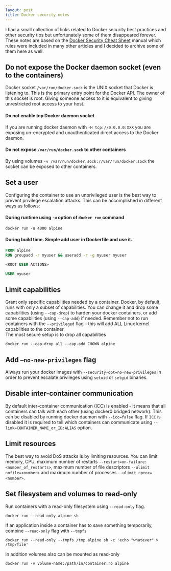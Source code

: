 ```yaml
---
layout: post
title: Docker security notes
---
```


I had a small collection of links related to Docker security best practices and other security tips but unfortunately
some of them disappeared forever. These notes are based on the 
[Docker Security Cheat Sheet](https://cheatsheetseries.owasp.org/cheatsheets/Docker_Security_Cheat_Sheet.html)
manual which rules were included in many other articles and I decided to archive some of them here as well.

## Do not expose the Docker daemon socket (even to the containers)
Docker socket `/var/run/docker.sock` is the UNIX socket that Docker is listening to. This is the primary entry point 
for the Docker API. The owner of this socket is root. Giving someone access to it is equivalent to giving unrestricted
root access to your host.

#### Do not enable tcp Docker daemon socket
If you are running docker daemon with `-H tcp://0.0.0.0:XXX` you are exposing un-encrypted and unauthenticated direct 
access to the Docker daemon.

#### Do not expose `/var/run/docker.sock` to other containers
By using volumes `-v /var/run/docker.sock://var/run/docker.sock` the socket can be exposed to other containers.

## Set a user
Configuring the container to use an unprivileged user is the best way to prevent privilege escalation attacks.
This can be accomplished in different ways as follows:

#### During runtime using `-u` option of `docker run` command
```shell
docker run -u 4000 alpine
```

#### During build time. Simple add user in Dockerfile and use it.
```Dockerfile
FROM alpine
RUN groupadd -r myuser && useradd -r -g myuser myuser

<ROOT USER ACTIONS>

USER myuser
```

## Limit capabilities
Grant only specific capabilities needed by a container. Docker, by default, runs with only a subset of capabilities.
You can change it and drop some capabilities (using `--cap-drop`) to harden your docker containers, or add some
capabilities (using `--cap-add`) if needed. Remember not to run containers with the `--privileged` flag - this will
add ALL Linux kernel capabilities to the container.  
The most secure setup is to drop all capabilities
```shell
docker run --cap-drop all --cap-add CHOWN alpine
```

## Add `–no-new-privileges` flag
Always run your docker images with `--security-opt=no-new-privileges` in order to prevent escalate privileges using 
`setuid` or `setgid` binaries.

## Disable inter-container communication
By default inter-container communication (ICC) is enabled - it means that all containers can talk with each other
(using docker0 bridged network). This can be disabled by running docker daemon with `--icc=false` flag.
If `ICC` is disabled it is required to tell which containers can communicate using `--link=CONTAINER_NAME_or_ID:ALIAS` option.

## Limit resources
The best way to avoid DoS attacks is by limiting resources. You can limit memory, CPU, maximum number of restarts 
`--restart=on-failure:<number_of_restarts>`, maximum number of file descriptors `--ulimit nofile=<number>` and maximum 
number of processes `--ulimit nproc=<number>`.

## Set filesystem and volumes to read-only
Run containers with a read-only filesystem using `--read-only` flag.
```shell
docker run --read-only alpine sh
```
If an application inside a container has to save something temporarily, combine `--read-only` flag with `--tmpfs`
```shell
docker run --read-only --tmpfs /tmp alpine sh -c 'echo "whatever" > /tmp/file'
```
In addition volumes also can be mounted as read-only
```shell
docker run -v volume-name:/path/in/container:ro alpine
```
